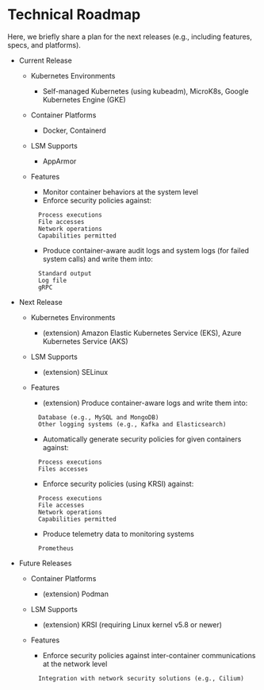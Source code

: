 # Technical Roadmap

Here, we briefly share a plan for the next releases \(e.g., including features, specs, and platforms\).

* Current Release
  * Kubernetes Environments
    * Self-managed Kubernetes \(using kubeadm\), MicroK8s, Google Kubernetes Engine \(GKE\) 
  * Container Platforms
    * Docker, Containerd 
  * LSM Supports
    * AppArmor 
  * Features

    * Monitor container behaviors at the system level
    * Enforce security policies against:

    ```text
      Process executions  
      File accesses  
      Network operations  
      Capabilities permitted
    ```

    * Produce container-aware audit logs and system logs \(for failed system calls\) and write them into:

    ```text
      Standard output  
      Log file  
      gRPC
    ```
* Next Release
  * Kubernetes Environments
    * \(extension\) Amazon Elastic Kubernetes Service \(EKS\), Azure Kubernetes Service \(AKS\) 
  * LSM Supports
    * \(extension\) SELinux 
  * Features

    * \(extension\) Produce container-aware logs and write them into:

    ```text
      Database (e.g., MySQL and MongoDB)
      Other logging systems (e.g., Kafka and Elasticsearch)
    ```

    * Automatically generate security policies for given containers against:

    ```text
      Process executions  
      Files accesses
    ```

    * Enforce security policies \(using KRSI\) against:

    ```text
      Process executions  
      File accesses  
      Network operations  
      Capabilities permitted
    ```

    * Produce telemetry data to monitoring systems

    ```text
      Prometheus
    ```
* Future Releases
  * Container Platforms
    * \(extension\) Podman 
  * LSM Supports
    * \(extension\) KRSI \(requiring Linux kernel v5.8 or newer\)
  * Features

    * Enforce security policies against inter-container communications at the network level

    ```text
      Integration with network security solutions (e.g., Cilium)
    ```

